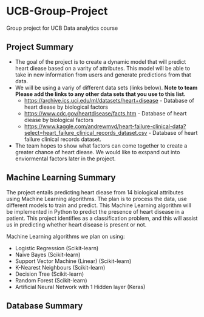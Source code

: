 # UCB-Group-Project
Group project for UCB Data analytics course
## Project Summary
- The goal of the project is to create a dynamic model that will predict heart diease based on a varity of attributes. This model will be able to take in new information from users and generate predictions from that data.
- We will be using a variy of different data sets (links below). __Note to team Please add the links to any other data sets that you use to this list.__
    * https://archive.ics.uci.edu/ml/datasets/heart+disease - Database of heart diease by biological factors
    * https://www.cdc.gov/heartdisease/facts.htm - Database of heart diease by biological factors
    * https://www.kaggle.com/andrewmvd/heart-failure-clinical-data?select=heart_failure_clinical_records_dataset.csv - Database of heart failure clinical records dataset.
- The team hopes to show what factors can come together to create a greater chance of heart diease. We would like to exspand out into enviormental factors later in the project.

## Machine Learning Summary
The project entails predicting heart diease from 14 biological attributes using Machine Learning algorithms. The plan is to process the data, use different models to train and predict. This Machine Learning algorithm will be implemented in Python to predict the presence of heart disease in a patient. This project identifies as a classification problem, and this will assist us in predicting whether heart disease is present or not.

Machine Learning algorithms we plan on using:

- Logistic Regression (Scikit-learn)
- Naive Bayes (Scikit-learn)
- Support Vector Machine (Linear) (Scikit-learn)
- K-Nearest Neighbours (Scikit-learn)
- Decision Tree (Scikit-learn)
- Random Forest (Scikit-learn)
- Artificial Neural Network with 1 Hidden layer (Keras)
## Database Summary
